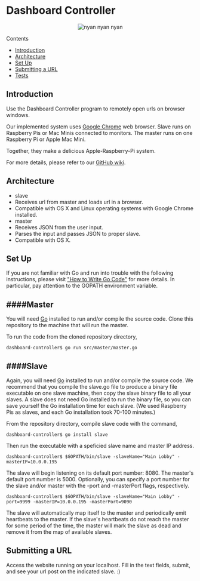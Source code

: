 Dashboard Controller 
====================

<p align="center">
  <img src="https://raw.githubusercontent.com/prezi/dashboard-controller/master/README_images/giphy.gif" alt="nyan nyan nyan"/>
</p>

Contents
 - [Introduction](https://github.com/prezi/dashboard-controller#introduction)
 - [Architecture](https://github.com/prezi/dashboard-controller#architecture)
 - [Set Up](https://github.com/prezi/dashboard-controller#set-up)
 - [Submitting a URL](https://github.com/prezi/dashboard-controller#submitting-a-url)
 - [Tests](https://github.com/prezi/dashboard-controller#tests)

Introduction
------------------

Use the Dashboard Controller program to remotely open urls on browser windows.

Our implemented system uses [Google Chrome](http://www.google.com/chrome/) web browser. 
Slave runs on Raspberry Pis or Mac Minis connected to monitors. 
The master runs on one Raspberry Pi or Apple Mac Mini. 

Together, they make a delicious Apple-Raspberry-Pi system. 

For more details, please refer to our [GitHub wiki](https://github.com/prezi/dashboard-controller/wiki).

Architecture
------------------

 - slave 
  - Receives url from master and loads url in a browser. 
  - Compatible with OS X and Linux operating systems with Google Chrome installed. 
 - master
  - Receives JSON from the user input.
  - Parses the input and passes JSON to proper slave. 
  - Compatible with OS X. 

Set Up
------------------

If you are not familiar with Go and run into trouble with the following instructions, please visit  ["How to Write Go Code"](https://golang.org/doc/code.html) for more details. In particular, pay attention to the GOPATH environment variable. 

####Master
------------------

You will need [Go](https://golang.org/) installed to run and/or compile the source code. 
Clone this repository to the machine that will run the master. 

To run the code from the cloned repository directory, 

    dashboard-controller$ go run src/master/master.go

####Slave
------------------

Again, you will need [Go](https://golang.org/) installed to run and/or compile the source code. We recommend that you compile the slave.go file to produce a binary file executable on one slave machine, then copy the slave binary file to all your slaves. A slave does not need Go installed to run the binary file, so you can save yourself the Go installation time for each slave. (We used Raspberry Pis as slaves, and each Go installation took 70-100 minutes.)

From the repository directory, compile slave code with the command, 
 
    dashboard-controller$ go install slave

Then run the executable with a speficied slave name and master IP address. 
 
    dashboard-controller$ $GOPATH/bin/slave -slaveName="Main Lobby" -masterIP=10.0.0.195

The slave will begin listening on its default port number: 8080. The master's default port number is 5000.
Optionally, you can specify a port number for the slave and/or master with the -port and -masterPort flags, respectively.
 
    dashboard-controller$ $GOPATH/bin/slave -slaveName="Main Lobby" -port=9999 -masterIP=10.0.0.195 -masterPort=9090 
    
The slave will automatically map itself to the master and periodically emit heartbeats to the master. If the slave's heartbeats do not reach the master for some period of the time, the master will mark the slave as dead and remove it from the map of available slaves. 

Submitting a URL
------------------

Access the website running on your localhost. Fill in the text fields, submit, and see your url post on the indicated slave. :) 

